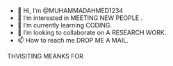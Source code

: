 - 👋 Hi, I’m @MUHAMMADAHMED1234
- 👀 I’m interested in MEETING NEW PEOPLE .
- 🌱 I’m currently learning  CODING.
- 💞️ I’m looking to collaborate on A RESEARCH WORK.
- 📫 How to reach me DROP ME A MAIL.

<!---
MUHAMMADAHMED1234/MUHAMMADAHMED1234 is a ✨ special ✨ repository because its `README.md` (this file) appears on your GitHub profile.
You can click the Preview link to take a look at your changes.
--->
THVISITING MEANKS FOR 
